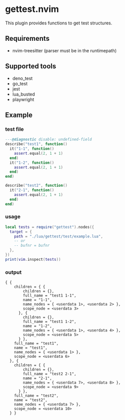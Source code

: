# gettest.nvim

This plugin provides functions to get test structures.

## Requirements

- nvim-treesitter (parser must be in the runtimepath)

## Supported tools

- deno_test
- go_test
- jest
- lua_busted
- playwright

## Example

### test file

```lua
---@diagnostic disable: undefined-field
describe("test1", function()
  it("1-1", function()
    assert.equal(2, 1 + 1)
  end)
  it("1-2", function()
    assert.equal(2, 1 + 1)
  end)
end)

describe("test2", function()
  it("2-1", function()
    assert.equal(2, 1 + 1)
  end)
end)
```

### usage

```lua
local tests = require("gettest").nodes({
  target = {
    path = "./lua/gettest/test/example.lua",
    -- or
    -- bufnr = bufnr
  },
})
print(vim.inspect(tests))
```

### output

```
{ {
    children = { {
        children = {},
        full_name = "test1 1-1",
        name = "1-1",
        name_nodes = { <userdata 1>, <userdata 2> },
        scope_node = <userdata 3>
      }, {
        children = {},
        full_name = "test1 1-2",
        name = "1-2",
        name_nodes = { <userdata 1>, <userdata 4> },
        scope_node = <userdata 5>
      } },
    full_name = "test1",
    name = "test1",
    name_nodes = { <userdata 1> },
    scope_node = <userdata 6>
  }, {
    children = { {
        children = {},
        full_name = "test2 2-1",
        name = "2-1",
        name_nodes = { <userdata 7>, <userdata 8> },
        scope_node = <userdata 9>
      } },
    full_name = "test2",
    name = "test2",
    name_nodes = { <userdata 7> },
    scope_node = <userdata 10>
  } }
```